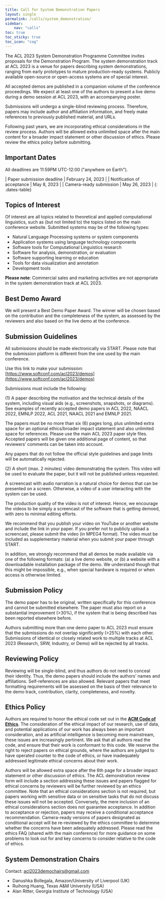 ```yaml
---
title: Call for System Demonstration Papers
layout: single
permalink: /calls/system_demonstration/
sidebar: 
    nav: "calls"
toc: true
toc_sticky: true
toc_icon: "cog"
---
```


The ACL 2023 System Demonstration Programme Committee invites proposals for the Demonstration Program. The system demonstration track at ACL 2023 is a venue for papers describing system demonstrations, ranging from early prototypes to mature production-ready systems. Publicly available open-source or open-access systems are of special interest.

All accepted demos are published in a companion volume of the conference proceedings. We expect at least one of the authors to present a live demo during a demo session at ACL 2023, with an accompanying poster.

Submissions will undergo a single-blind reviewing process. Therefore, papers may include author and affiliation information, and freely make references to previously published material, and URLs.

Following past years, we are incorporating ethical considerations in the review process. Authors will be allowed extra unlimited space after the main content for a broader impact statement or other discussion of ethics. Please review the ethics policy before submitting.


## Important Dates

All deadlines are 11:59PM UTC-12:00 ("anywhere on Earth").

<style>
.dates-table { font-size: .8em; }
.dates-table tr td:nth-child(1) { width: 60%; }
.dates-table tr td:nth-child(2) { width: 30%; }
.dates-table del { color: #888; }
</style>

| Paper submission deadline | February 24, 2023 |
| Notification of acceptance | May 8, 2023 |
| Camera-ready submission | May 26, 2023 |
{: .dates-table}


## Topics of Interest

Of interest are all topics related to theoretical and applied computational linguistics, such as (but not limited to) the topics listed on the main conference website. Submitted systems may be of the following types:

* Natural Language Processing systems or system components
* Application systems using language technology components
* Software tools for Computational Linguistics research
* Software for analysis, demonstration, or evaluation
* Software supporting learning or education
* Tools for data visualization and annotation
* Development tools

**Please note**: Commercial sales and marketing activities are not appropriate in the system demonstration track at ACL 2023.


## Best Demo Award

We will present a Best Demo Paper Award. The winner will be chosen based on the contribution and the completeness of the system, as assessed by the reviewers and also based on the live demo at the conference.


## Submission Guidelines

All submissions should be made electronically via START. Please note that the submission platform is different from the one used by the main conference.

Use this link to make your submission: [https://www.softconf.com/acl2023/demos](https://www.softconf.com/acl2023/demos)

Submissions must include the following:

(1) A paper describing the motivation and the technical details of the system, including visual aids (e.g., screenshots, snapshots, or diagrams). See examples of recently accepted demo papers in ACL 2022, NAACL 2022, EMNLP 2022, ACL 2021, NAACL 2021 and EMNLP 2021.

The papers must be no more than six (6) pages long, plus unlimited extra space for an optional ethics/broader impact statement and also unlimited space for references. Please use the main ACL 2023 paper style files. Accepted papers will be given one additional page of content, so that reviewers’ comments can be taken into account.

Any papers that do not follow the official style guidelines and page limits will be automatically rejected.

(2) A short (max. 2 minutes) video demonstrating the system. This video will be used to evaluate the paper, but it will not be published unless requested.

A screencast with audio narration is a natural choice for demos that can be presented on a screen. Otherwise, a video of a user interacting with the system can be used.

The production quality of the video is not of interest. Hence, we encourage the videos to be simply a screencast of the software that is getting demoed, with zero to minimal editing efforts.

We recommend that you publish your video on YouTube or another website and include the link in your paper. If you prefer not to publicly upload a screencast, please submit the video (in MPEG4 format). The video must be included as supplementary material when you submit your paper through START.

In addition, we strongly recommend that all demos be made available via one of the following formats: (a) a live demo website, or (b) a website with a downloadable installation package of the demo. We understand though that  this might be impossible, e.g., when special hardware is required or when access is otherwise limited.

## Submission Policy

The demo paper has to be original, written specifically for this conference and cannot be submitted elsewhere. The paper must also report on a substantial improvement (>30%), if the system that is being described has been reported elsewhere before.

Authors submitting more than one demo paper to ACL 2023 must ensure that the submissions do not overlap significantly (>25%) with each other. Submissions of identical or closely related work to multiple tracks at ACL 2023 (Research, SRW, Industry, or Demo) will be rejected by all tracks.


## Reviewing Policy

Reviewing will be single-blind, and thus authors do not need to conceal their identity. Thus, the demo papers should include the authors’ names and affiliations. Self-references are also allowed. Relevant papers that meet formatting requirements will be assessed on the basis of their relevance to the demo track, contribution, clarity, completeness, and novelty.


## Ethics Policy

Authors are required to honor the ethical code set out in the [**ACM Code of Ethics**](https://www.acm.org/code-of-ethics). The consideration of the ethical impact of our research, use of data, and potential applications of our work has always been an important consideration, and as artificial intelligence is becoming more mainstream, these issues are increasingly pertinent. We ask that all authors read the code, and ensure that their work is conformant to this code. We reserve the right to reject papers on ethical grounds, where the authors are judged to have operated counter to the code of ethics, or have inadequately addressed legitimate ethical concerns about their work.

Authors will be allowed extra space after the 6th page for a broader impact statement or other discussion of ethics. The ACL demonstration review form will include a section addressing these issues and papers flagged for ethical concerns by reviewers will be further reviewed by an ethics committee. Note that an ethical considerations section is not required, but papers working with sensitive data or on sensitive tasks that do not discuss these issues will not be accepted. Conversely, the mere inclusion of an ethical considerations section does not guarantee acceptance. In addition to acceptance or rejection, papers may receive a conditional acceptance recommendation. Camera-ready versions of papers designated as conditional accept will be re-reviewed by the ethics committee to determine whether the concerns have been adequately addressed. Please read the ethics FAQ (shared with the main conference) for more guidance on some problems to look out for and key concerns to consider relative to the code of ethics.

## System Demonstration Chairs

Contact: [acl2023demochairs@gmail.com](mailto:acl2023demochairs@gmail.com)

* Danushka Bollegala, Amazon/University of Liverpool (UK)
* Ruihong Huang, Texas A&M University (USA)
* Alan Ritter, Georgia Institute of Technology (USA)
 
